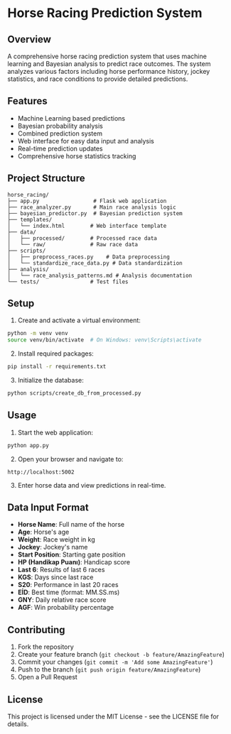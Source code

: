 # Horse Racing Prediction System

## Overview
A comprehensive horse racing prediction system that uses machine learning and Bayesian analysis to predict race outcomes. The system analyzes various factors including horse performance history, jockey statistics, and race conditions to provide detailed predictions.

## Features
- Machine Learning based predictions
- Bayesian probability analysis
- Combined prediction system
- Web interface for easy data input and analysis
- Real-time prediction updates
- Comprehensive horse statistics tracking

## Project Structure
```
horse_racing/
├── app.py                 # Flask web application
├── race_analyzer.py       # Main race analysis logic
├── bayesian_predictor.py  # Bayesian prediction system
├── templates/            
│   └── index.html        # Web interface template
├── data/
│   ├── processed/        # Processed race data
│   └── raw/              # Raw race data
├── scripts/
│   ├── preprocess_races.py    # Data preprocessing
│   └── standardize_race_data.py # Data standardization
├── analysis/
│   └── race_analysis_patterns.md # Analysis documentation
└── tests/                # Test files
```

## Setup
1. Create and activate a virtual environment:
```bash
python -m venv venv
source venv/bin/activate  # On Windows: venv\Scripts\activate
```

2. Install required packages:
```bash
pip install -r requirements.txt
```

3. Initialize the database:
```bash
python scripts/create_db_from_processed.py
```

## Usage
1. Start the web application:
```bash
python app.py
```

2. Open your browser and navigate to:
```
http://localhost:5002
```

3. Enter horse data and view predictions in real-time.

## Data Input Format
- **Horse Name**: Full name of the horse
- **Age**: Horse's age
- **Weight**: Race weight in kg
- **Jockey**: Jockey's name
- **Start Position**: Starting gate position
- **HP (Handikap Puanı)**: Handicap score
- **Last 6**: Results of last 6 races
- **KGS**: Days since last race
- **S20**: Performance in last 20 races
- **EİD**: Best time (format: MM.SS.ms)
- **GNY**: Daily relative race score
- **AGF**: Win probability percentage

## Contributing
1. Fork the repository
2. Create your feature branch (`git checkout -b feature/AmazingFeature`)
3. Commit your changes (`git commit -m 'Add some AmazingFeature'`)
4. Push to the branch (`git push origin feature/AmazingFeature`)
5. Open a Pull Request

## License
This project is licensed under the MIT License - see the LICENSE file for details.